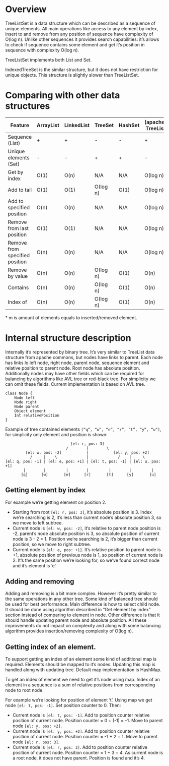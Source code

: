 # Overview

TreeListSet is a data structure which can be described as a sequence of unique elements. 
All main operations like access to any element by index, insert to and remove from 
any position of sequence have complexity of O(log n). Unlike other sequences it provides 
search capabilities: it’s allows to check if sequence contains some element and get it’s 
position in sequence with complexity O(log n).

TreeListSet implements both List and Set.

IndexedTreeSet is the similar structure, but it does not have restriction for unique objects.
This structure is slightly slower than TreeListSet.

# Comparing with other data structures

Feature | ArrayList | LinkedList | TreeSet | HashSet | (apache) TreeList | TreeListSet | IndexedTreeListSet*
--- | --- | --- | --- | --- | --- | --- | ---
Sequence (List) | + | + | - | - | + | + | +
Unique elements (Set) | - | - | + | + | - | + | -
Get by index | O(1) | O(n) | N/A | N/A | O(log n) | O(log n) | O(log n)
Add to tail | O(1) | O(1) | O(log n) | O(1) | O(log n) | O(log n) | O((log n) * (1 + log m))
Add to specified position | O(n) | O(n) | N/A | N/A | O(log n) | O(log n) | O((log n) * (1 + log m))
Remove from last position | O(1) | O(1) | N/A | N/A | O(log n) | O(log n) | O((log n) * (1 + log m))
Remove from specified position | O(n) | O(n) | N/A | N/A | O(log n) | O(log n) | O((log n) * (1 + log m))
Remove by value | O(n) | O(n) | O(log n) | O(1) | O(n) | O(log n) | O((log n) * (1 + log m))
Contains | O(n) | O(n) | O(log n) | O(1) | O(n) | O(1) or O(log n) | O(1) or O(log n)
Index of | O(n) | O(n) | O(log n) | O(1) | O(n) | O(log n) | O(log n)
\* m is amount of elements equals to inserted/removed element.

# Internal structure description

Internally it’s represented by binary tree. It’s very similar to TreeList data structure 
from apache commons, but nodes have links to parent. Each node has links lo left node, 
right node, parent node, sequence element and relative position to parent node. Root node 
has absolute position. Additionally nodes may have other fields which can be required for 
balancing by algorithms like AVL tree or red-black tree. For simplicity we can omit 
these fields. Current implementation is based on AVL tree.
```
class Node {
    Node left
    Node right
    Node parent
    Object element
    Int relativePosition
}
```
Example of tree contained elements `[“q”, “w”, “e”, “r”, “t”, “y”, “u”]`, for simplicity 
only element and position is shown:
```
                             [el: r, pos: 3]
                           /        |        \
         [el: w, pos: -2]           |           [el: y, pos: +2]
           /     |    \             |             /    |     \
[el: q, pos: -1] | [el: e, pos: +1] | [el: t, pos: -1] | [el: u, pos: +1]
        |        |         |        |         |        |         |
       [q]      [w]       [e]      [r]       [t]      [y]       [u]
```

## Getting element by index
For example we’re getting element on position 2.
* Starting from root `[el: r, pos: 3]`, it’s absolute position is 3. Index we’re searching 
is 2, it’s less than current node’s absolute position 3, so we move to left subtree.
* Current node is `[el: w, pos: -2]`, it’s relative to parent node position is -2, parent’s 
node absolute position is 3, so absolute position of current node is 3 - 2 = 1. Position 
we’re searching is 2, it’s bigger than current position, so we move to right subtree.
* Current node is `[el: e, pos: +1]`. It’s relative position to parent node is +1, absolute 
position of previous node is 1, so position of current node is 2. It’s the same position 
we’re looking for, so we’ve found correct node and it’s element is ‘e’.

## Adding and removing
Adding and removing is a bit more complex. However it’s pretty similar to the same 
operations in any other tree. Some kind of balanced tree should be used for best performance. 
Main difference is how to select child node. It should be done using algorithm described in 
“Get element by index” section instead of comparing to element in node. Other difference is 
that it should handle updating parent node and absolute position. All these improvements 
do not impact on complexity and along with some balancing algorithm provides 
insertion/removing complexity of O(log n).

## Getting index of an element.
To support getting an index of an element some kind of additional map is required. Elements 
should be mapped to it’s nodes. Updating this map is handled along with updating tree.
Default map implementation is HashMap.

To get an index of element we need to get it’s node using map. Index of an element in 
a sequence is a sum of relative positions from corresponding node to root node.

For example we’re looking for position of element ‘t’. Using map we get node 
`[el: t, pos: -1]`. Set position counter to 0. Then:
* Current node is `[el: t, pos: -1]`. Add to position counter relative position of 
current node. Position counter = 0 + (-1) = -1. Move to parent node `[el: y, pos: +2]`.
* Current node is `[el: y, pos: +2]`. Add to position counter relative position of 
current node. Position counter = -1 + 2 = 1. Move to parent node `[el: r, pos: 3]`.
* Current node is `[el: r, pos: 3]`. Add to position counter relative position of 
current node. Position counter = 1 + 3 = 4. As current node is a root node, it does not 
have parent. Position is found and it’s 4.
